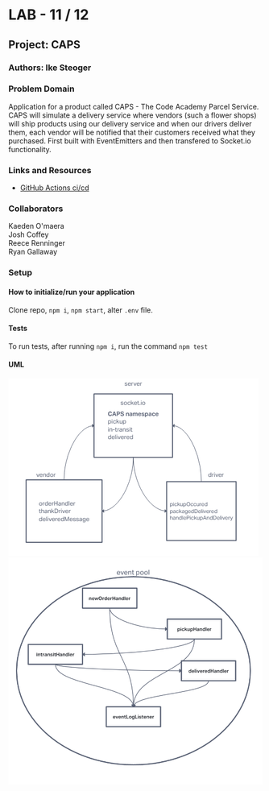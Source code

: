 # LAB - 11 / 12

## Project: CAPS

### Authors: Ike Steoger

### Problem Domain

Application for a product called CAPS - The Code Academy Parcel Service. CAPS will simulate a delivery service where vendors (such a flower shops) will ship products using our delivery service and when our drivers deliver them, each vendor will be notified that their customers received what they purchased. First built with EventEmitters and then transfered to Socket.io functionality.

### Links and Resources

- [GitHub Actions ci/cd](https://github.com/IkeSteoger/caps/actions)
<!-- - [back-end dev server url]() -->
<!-- - [back-end prod server url]() -->

### Collaborators

Kaeden O'maera  
Josh Coffey  
Reece Renninger  
Ryan Gallaway  

### Setup

#### How to initialize/run your application

Clone repo, `npm i`, `npm start`, alter `.env` file.

#### Tests

To run tests, after running `npm i`, run the command `npm test`

#### UML

![Lab12 UML](./assets/uml12.png)
![Lab11 UML](./assets/uml.png)
